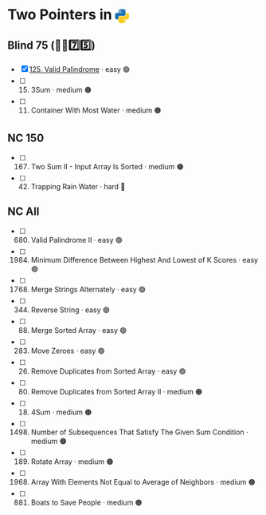# Two Pointers in <img src="../../assets/pythonLogo.png" alt="Python logo" style="height: 1em; vertical-align: sub;">


## Blind 75 (🧑‍🦯7️⃣5️⃣)
- [x] [125. Valid Palindrome](0125_validPalindrome.ipynb) · easy 🟢  
- [ ] 15. 3Sum · medium 🟠
- [ ] 11. Container With Most Water · medium 🟠

## NC 150

- [ ] 167. Two Sum II - Input Array Is Sorted · medium 🟠
- [ ] 42. Trapping Rain Water · hard 🔴

## NC All
- [ ] 680. Valid Palindrome II · easy 🟢  
- [ ] 1984. Minimum Difference Between Highest And Lowest of K Scores · easy 🟢 
- [ ] 1768. Merge Strings Alternately · easy 🟢  
- [ ] 344. Reverse String · easy 🟢  
- [ ] 88. Merge Sorted Array · easy 🟢  
- [ ] 283. Move Zeroes  · easy 🟢  
- [ ] 26. Remove Duplicates from Sorted Array · easy 🟢  
- [ ] 80. Remove Duplicates from Sorted Array II · medium 🟠
- [ ] 18. 4Sum · medium 🟠
- [ ] 1498. Number of Subsequences That Satisfy The Given Sum Condition · medium 🟠
- [ ] 189. Rotate Array · medium 🟠
- [ ] 1968. Array With Elements Not Equal to Average of Neighbors · medium 🟠
- [ ] 881. Boats to Save People · medium 🟠